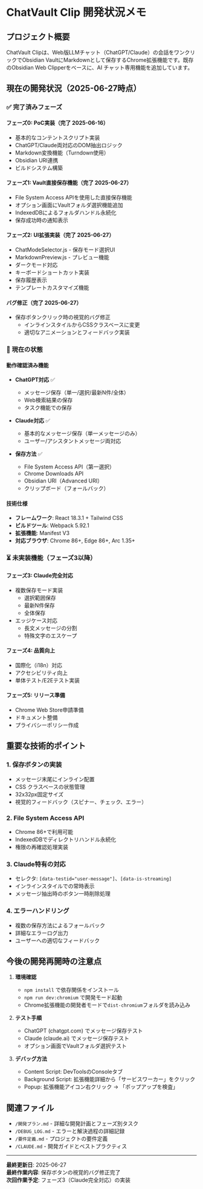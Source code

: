 # ChatVault Clip 開発状況メモ

## プロジェクト概要
ChatVault Clipは、Web版LLMチャット（ChatGPT/Claude）の会話をワンクリックでObsidian VaultにMarkdownとして保存するChrome拡張機能です。既存のObsidian Web Clipperをベースに、AI チャット専用機能を追加しています。

## 現在の開発状況（2025-06-27時点）

### ✅ 完了済みフェーズ

#### フェーズ0: PoC実装（完了 2025-06-16）
- 基本的なコンテントスクリプト実装
- ChatGPT/Claude両対応のDOM抽出ロジック
- Markdown変換機能（Turndown使用）
- Obsidian URI連携
- ビルドシステム構築

#### フェーズ1: Vault直接保存機能（完了 2025-06-27）
- File System Access APIを使用した直接保存機能
- オプション画面にVaultフォルダ選択機能追加
- IndexedDBによるフォルダハンドル永続化
- 保存成功時の通知表示

#### フェーズ2: UI拡張実装（完了 2025-06-27）
- ChatModeSelector.js - 保存モード選択UI
- MarkdownPreview.js - プレビュー機能
- ダークモード対応
- キーボードショートカット実装
- 保存履歴表示
- テンプレートカスタマイズ機能

#### バグ修正（完了 2025-06-27）
- 保存ボタンクリック時の視覚的バグ修正
  - インラインスタイルからCSSクラスベースに変更
  - 適切なアニメーションとフィードバック実装

### 🔄 現在の状態

#### 動作確認済み機能
- **ChatGPT対応** ✅
  - メッセージ保存（単一/選択/最新N件/全体）
  - Web検索結果の保存
  - タスク機能での保存
  
- **Claude対応** ✅
  - 基本的なメッセージ保存（単一メッセージのみ）
  - ユーザー/アシスタントメッセージ両対応
  
- **保存方法** ✅
  - File System Access API（第一選択）
  - Chrome Downloads API
  - Obsidian URI（Advanced URI）
  - クリップボード（フォールバック）

#### 技術仕様
- **フレームワーク**: React 18.3.1 + Tailwind CSS
- **ビルドツール**: Webpack 5.92.1
- **拡張機能**: Manifest V3
- **対応ブラウザ**: Chrome 86+, Edge 86+, Arc 1.35+

### ⏳ 未実装機能（フェーズ3以降）

#### フェーズ3: Claude完全対応
- 複数保存モード実装
  - 選択範囲保存
  - 最新N件保存
  - 全体保存
- エッジケース対応
  - 長文メッセージの分割
  - 特殊文字のエスケープ

#### フェーズ4: 品質向上
- 国際化（i18n）対応
- アクセシビリティ向上
- 単体テスト/E2Eテスト実装

#### フェーズ5: リリース準備
- Chrome Web Store申請準備
- ドキュメント整備
- プライバシーポリシー作成

## 重要な技術的ポイント

### 1. 保存ボタンの実装
- メッセージ末尾にインライン配置
- CSS クラスベースの状態管理
- 32x32px固定サイズ
- 視覚的フィードバック（スピナー、チェック、エラー）

### 2. File System Access API
- Chrome 86+で利用可能
- IndexedDBでディレクトリハンドル永続化
- 権限の再確認処理実装

### 3. Claude特有の対応
- セレクタ: `[data-testid="user-message"]`、`[data-is-streaming]`
- インラインスタイルでの常時表示
- メッセージ抽出時のボタン一時削除処理

### 4. エラーハンドリング
- 複数の保存方法によるフォールバック
- 詳細なエラーログ出力
- ユーザーへの適切なフィードバック

## 今後の開発再開時の注意点

1. **環境確認**
   - `npm install` で依存関係をインストール
   - `npm run dev:chromium` で開発モード起動
   - Chrome拡張機能の開発者モードで`dist-chromium`フォルダを読み込み

2. **テスト手順**
   - ChatGPT (chatgpt.com) でメッセージ保存テスト
   - Claude (claude.ai) でメッセージ保存テスト
   - オプション画面でVaultフォルダ選択テスト

3. **デバッグ方法**
   - Content Script: DevToolsのConsoleタブ
   - Background Script: 拡張機能詳細から「サービスワーカー」をクリック
   - Popup: 拡張機能アイコン右クリック → 「ポップアップを検査」

## 関連ファイル
- `/開発プラン.md` - 詳細な開発計画とフェーズ別タスク
- `/DEBUG_LOG.md` - エラーと解決過程の詳細記録
- `/要件定義.md` - プロジェクトの要件定義
- `/CLAUDE.md` - 開発ガイドとベストプラクティス

---

**最終更新日**: 2025-06-27  
**最終作業内容**: 保存ボタンの視覚的バグ修正完了  
**次回作業予定**: フェーズ3（Claude完全対応）の実装
